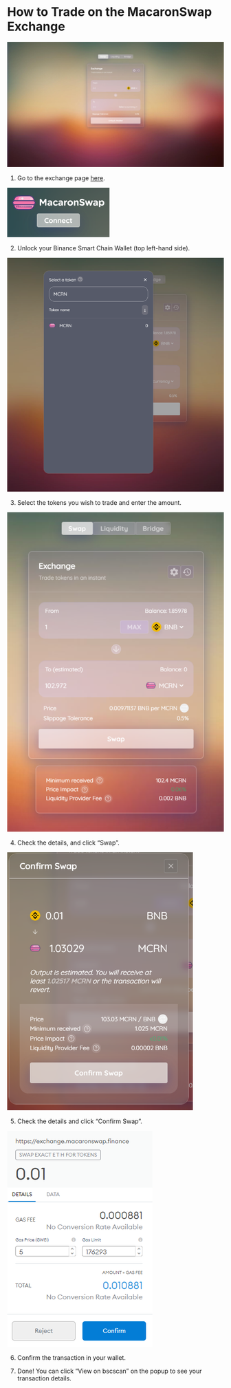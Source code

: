 # How to Trade on the MacaronSwap Exchange

![Image for post](../.gitbook/assets/exc.png)

1. Go to the exchange page [here](https://exchange.macaronswap.finance/#/swap).

![Image for post](../.gitbook/assets/connectWallet.png)

2. Unlock your Binance Smart Chain Wallet \(top left-hand side\).

![Image for post](../.gitbook/assets/selectToken.png)

3. Select the tokens you wish to trade and enter the amount.

![Image for post](../.gitbook/assets/buySelect.png)

4. Check the details, and click “Swap”.

![Image for post](../.gitbook/assets/confirmSwap.png)

5. Check the details and click “Confirm Swap”.

![Image for post](../.gitbook/assets/confirmPayment.png)

6. Confirm the transaction in your wallet.

7. Done! You can click “View on bscscan” on the popup to see your transaction details.
